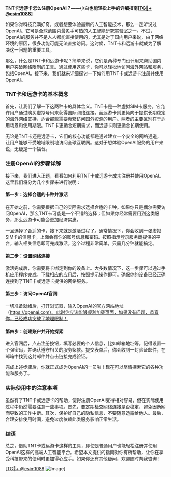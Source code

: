 **TNT卡远游卡怎么注册OpenAI？——小白也能轻松上手的详细指南[[TG💪+ @esim1088](https://t.me/s/esim1088)]**

如果你对科技充满好奇，或者想要体验最新的人工智能技术，那么一定听说过OpenAI。它可是全球范围内最炙手可热的人工智能研究实验室之一。不过，OpenAI的服务并不是人人都能直接使用的，尤其是对于国内用户来说，由于网络环境的原因，很多功能可能无法直接访问。这时候，TNT卡和远游卡就成为了解决这一问题的重要工具。

那么，什么是TNT卡和远游卡呢？简单来说，它们是两种专门设计用来帮助国内用户突破网络限制的工具。通过使用这些卡，你可以轻松地访问海外网站和服务，包括OpenAI。接下来，我们就来详细探讨一下如何用TNT卡或远游卡注册并使用OpenAI。

### TNT卡和远游卡的基本概念

首先，让我们了解一下这两种卡的具体含义。TNT卡是一种虚拟SIM卡服务，它允许用户通过购买虚拟号码来获得国际网络连接。而远游卡则更倾向于提供长期稳定的海外网络支持，适合那些需要频繁访问国外资源的用户。两者的主要区别在于适用场景和使用期限。TNT卡更适合短期需求，而远游卡则更适合长期使用。

无论是TNT卡还是远游卡，它们的核心功能都是通过建立一个安全的网络通道，让用户能够不受地域限制地访问全球互联网。这对于想体验OpenAI服务的用户来说，无疑是一个福音。

### 注册OpenAI的步骤详解

接下来，我们进入正题，看看如何利用TNT卡或远游卡成功注册并使用OpenAI。这里我们将分为几个步骤来进行说明：

#### 第一步：选择合适的卡种并激活

在开始之前，你需要根据自己的实际需求选择合适的卡种。如果你只是偶尔需要访问OpenAI，那么TNT卡可能是一个不错的选择；但如果你经常需要用到这类服务，那么远游卡可能会更加经济实惠。

一旦选择了合适的卡，接下来就是激活过程了。通常情况下，你会收到一张虚拟SIM卡的信息卡，上面会有你的账号信息和密码。按照指示登录服务商提供的平台，输入相关信息即可完成激活。这个过程非常简单，只需几分钟就能搞定。

#### 第二步：设置网络连接

激活完成后，你需要将卡绑定到你的设备上。大多数情况下，这一步骤可以通过手机应用程序完成。下载相应的应用后，按照提示操作即可。确保你的设备已经正确连接到了TNT卡或远游卡提供的网络服务。

#### 第三步：访问OpenAI官网

一切准备就绪后，打开浏览器，输入OpenAI的官方网站地址（https://openai.com）。此时你应该能够顺利加载页面，如果没有问题，恭喜你，已经成功突破了地理限制！

#### 第四步：创建账户并开始探索

进入官网后，点击注册按钮，填写必要的个人信息，比如邮箱地址等。记得设置一个强密码，并确认遵守相关的服务条款。提交表单后，你会收到一封验证邮件，在邮箱中找到这封邮件并点击链接完成验证。

完成上述步骤后，你就正式成为OpenAI的一员啦！现在可以尽情探索它的各种功能和服务了。

### 实际使用中的注意事项

虽然有了TNT卡或远游卡的帮助，使得注册OpenAI变得相对容易，但在实际使用过程中仍然需要注意一些事项。首先，要定期检查网络连接是否稳定，避免因断网而导致的工作中断。其次，保护好自己的隐私信息，不要随意透露给他人。最后，合理安排使用时间，避免过度依赖此类服务影响正常生活。

### 结语

总之，借助TNT卡或远游卡这样的工具，即使是普通用户也能轻松注册并使用OpenAI这样的高端人工智能平台。希望本文提供的指南对你有所帮助，让你在享受科技带来的便利时更加得心应手。如果你还有其他疑问，欢迎随时向我咨询！

[[TG💪+ @esim1088](https://t.me/s/esim1088) ![Image](https://i.postimg.cc/4NQfJmqS/Snipaste-2025-05-13-00-14-12.png)]